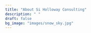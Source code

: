 ```yaml
---
title: "About Si Holloway Consulting"
description: " "
draft: false
bg_image: "images/snow_sky.jpg"
---
```


